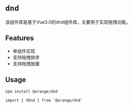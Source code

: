 # `dnd`

该组件库是基于Vue3.0的dnd组件库，主要用于实现拖拽功能。

## Features

- 单组件实现
- 支持拖拽排序
- 支持拖拽放置

## Usage

```
npm install @orange/dnd
```

```vue
import { VDnd } from '@orange/dnd'


```
